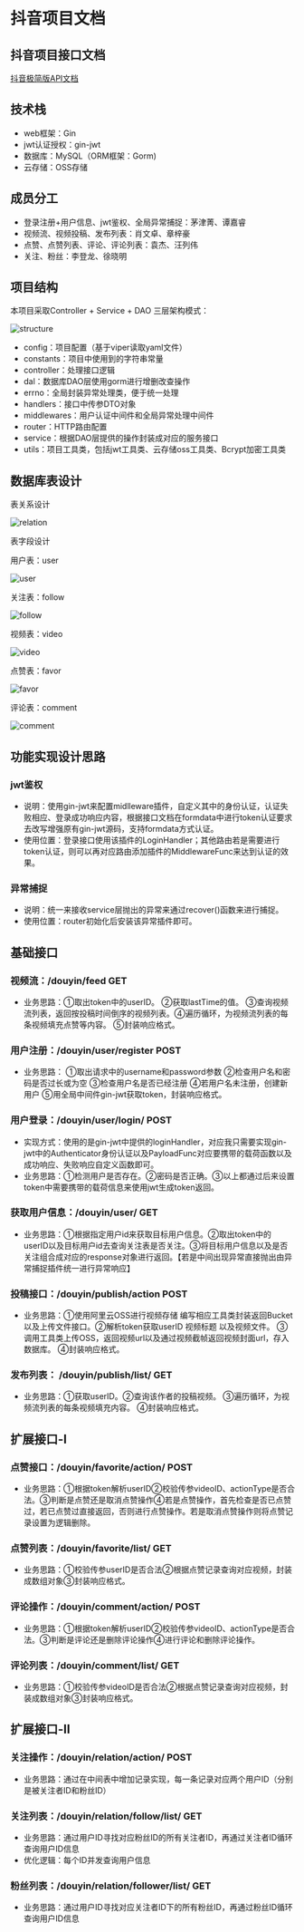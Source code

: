 # 抖音项目文档
## 抖音项目接口文档
[抖音极简版API文档](https://www.apifox.cn/apidoc/shared-8cc50618-0da6-4d5e-a398-76f3b8f766c5/api-18345145)
## 技术栈
- web框架：Gin 
- jwt认证授权：gin-jwt
- 数据库：MySQL（ORM框架：Gorm)
- 云存储：OSS存储

## 成员分工
- 登录注册+用户信息、jwt鉴权、全局异常捕捉：茅津菁、谭嘉睿
- 视频流、视频投稿、发布列表：肖文卓、章梓豪
- 点赞、点赞列表、评论、评论列表：袁杰、汪列伟
- 关注、粉丝：李登龙、徐晓明 
  
## 项目结构
  本项目采取Controller + Service + DAO 三层架构模式：

  ![structure](https://tva1.sinaimg.cn/large/e6c9d24ely1h35qxwshlej207e0xjq44.jpg)
- config：项目配置（基于viper读取yaml文件）
- constants：项目中使用到的字符串常量
- controller：处理接口逻辑
- dal：数据库DAO层使用gorm进行增删改查操作
- errno：全局封装异常处理类，便于统一处理
- handlers：接口中传参DTO对象
- middlewares：用户认证中间件和全局异常处理中间件
- router：HTTP路由配置
- service：根据DAO层提供的操作封装成对应的服务接口
- utils：项目工具类，包括jwt工具类、云存储oss工具类、Bcrypt加密工具类

## 数据库表设计
表关系设计

![relation](https://tva1.sinaimg.cn/large/e6c9d24ely1h35qx3y5kbj20g50ctwes.jpg)

表字段设计

用户表：user

![user](https://tva1.sinaimg.cn/large/e6c9d24ely1h35qyiup5bj20g3075jst.jpg)

关注表：follow

![follow](https://tva1.sinaimg.cn/large/e6c9d24ely1h35r4o55gtj20fc05o756.jpg)

视频表：video

![video](https://tva1.sinaimg.cn/large/e6c9d24ely1h35qze5hboj20gb072gn1.jpg)

点赞表：favor

![favor](https://tva1.sinaimg.cn/large/e6c9d24ely1h35qyyxb7pj20ev05rjsc.jpg)

评论表：comment

![comment](https://tva1.sinaimg.cn/large/e6c9d24ely1h35r0zrkktj20f506hjsi.jpg)

## 功能实现设计思路
### jwt鉴权
- 说明：使用gin-jwt来配置midlleware插件，自定义其中的身份认证，认证失败相应、登录成功响应内容，根据接口文档在formdata中进行token认证要求去改写增强原有gin-jwt源码，支持formdata方式认证。
- 使用位置：登录接口使用该插件的LoginHandler；其他路由若是需要进行token认证，则可以再对应路由添加插件的MiddlewareFunc来达到认证的效果。

### 异常捕捉
- 说明：统一来接收service层抛出的异常来通过recover()函数来进行捕捉。
- 使用位置：router初始化后安装该异常插件即可。


## 基础接口
### 视频流：/douyin/feed GET
- 业务思路：①取出token中的userID。 ②获取lastTime的值。 ③查询视频流列表，返回按投稿时间倒序的视频列表。④遍历循环，为视频流列表的每条视频填充点赞等内容。 ⑤封装响应格式。

### 用户注册：/douyin/user/register POST
- 业务思路： ①取出请求中的username和password参数  ②检查用户名和密码是否过长或为空 ③检查用户名是否已经注册  ④若用户名未注册，创建新用户  ⑤用全局中间件gin-jwt获取token，封装响应格式。

### 用户登录：/douyin/user/login/ POST
- 实现方式：使用的是gin-jwt中提供的loginHandler，对应我只需要实现gin-jwt中的Authenticator身份认证以及PayloadFunc对应要携带的载荷函数以及成功响应、失败响应自定义函数即可。
- 业务思路：①检测用户是否存在。②密码是否正确。③以上都通过后来设置token中需要携带的载荷信息来使用jwt生成token返回。

### 获取用户信息：/douyin/user/ GET
- 业务思路：①根据指定用户id来获取目标用户信息。②取出token中的userID以及目标用户id去查询关注表是否关注。③将目标用户信息以及是否关注组合成对应的response对象进行返回。【若是中间出现异常直接抛出由异常捕捉插件统一进行异常响应】

### 投稿接口：/douyin/publish/action POST
- 业务思路：①使用阿里云OSS进行视频存储 编写相应工具类封装返回Bucket以及上传文件接口。②解析token获取userID 视频标题 以及视频文件。 ③调用工具类上传OSS，返回视频url以及通过视频截帧返回视频封面url，存入数据库。 ④封装响应格式。

### 发布列表： /douyin/publish/list/ GET
- 业务思路：①获取userID。②查询该作者的投稿视频。 ③遍历循环，为视频流列表的每条视频填充内容。 ④封装响应格式。

## 扩展接口-I
### 点赞接口：/douyin/favorite/action/ POST
- 业务思路：①根据token解析userID②校验传参videoID、actionType是否合法。③判断是点赞还是取消点赞操作④若是点赞操作，首先检查是否已点赞过，若已点赞过直接返回，否则进行点赞操作。若是取消点赞操作则将点赞记录设置为逻辑删除。

### 点赞列表：/douyin/favorite/list/ GET
- 业务思路：①校验传参userID是否合法②根据点赞记录查询对应视频，封装成数组对象③封装响应格式。

### 评论操作：/douyin/comment/action/ POST
- 业务思路：①根据token解析userID②校验传参videoID、actionType是否合法。③判断是评论还是删除评论操作④进行评论和删除评论操作。

### 评论列表：/douyin/comment/list/ GET
- 业务思路：①校验传参videoID是否合法②根据点赞记录查询对应视频，封装成数组对象③封装响应格式。


## 扩展接口-II
### 关注操作：/douyin/relation/action/  POST
- 业务思路：通过在中间表中增加记录实现，每一条记录对应两个用户ID（分别是被关注者ID和粉丝ID）
### 关注列表：/douyin/relation/follow/list/ GET
- 业务思路：通过用户ID寻找对应粉丝ID的所有关注者ID，再通过关注者ID循环查询用户ID信息
- 优化逻辑：每个ID并发查询用户信息
### 粉丝列表：/douyin/relation/follower/list/ GET
- 业务思路：通过用户ID寻找对应关注者ID下的所有粉丝ID，再通过粉丝ID循环查询用户ID信息
